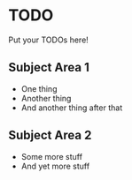# <project> TODO

Put your TODOs here!

## Subject Area 1

* One thing
* Another thing
* And another thing after that

## Subject Area 2

* Some more stuff
* And yet more stuff
